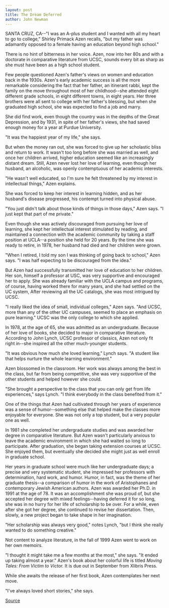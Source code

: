```yaml
---
layout: post
title: The Dream Deferred
author: John Newman
---
```


SANTA CRUZ, CA--"I was an A-plus student and I wanted with all my heart to go to college," Shirley Primack Azen recalls, "but my father was adamantly opposed to a female having an education beyond high school."

There is no hint of bitterness in her voice. Azen, now into her 80s and with a doctorate in comparative literature from UCSC, sounds every bit as sharp as she must have been as a high school student.

Few people questioned Azen's father's views on women and education back in the 1930s. Azen's early academic success is all the more remarkable considering the fact that her father, an itinerant rabbi, kept the family on the move throughout most of her childhood--she attended eight different grade schools, in eight different towns, in eight years. Her three brothers were all sent to college with her father's blessing, but when she graduated high school, she was expected to find a job and marry.

She did find work, even though the country was in the depths of the Great Depression, and by 1931, in spite of her father's views, she had saved enough money for a year at Purdue University.

"It was the happiest year of my life," she says.

But when the money ran out, she was forced to give up her scholastic bliss and return to work. It wasn't too long before she was married as well, and once her children arrived, higher education seemed like an increasingly distant dream. Still, Azen never lost her love of learning, even though her husband, an alcoholic, was openly contemptuous of her academic interests.

"He wasn't well educated, so I'm sure he felt threatened by my interest in intellectual things," Azen explains.

She was forced to keep her interest in learning hidden, and as her husband's disease progressed, his contempt turned into physical abuse.

"You just didn't talk about those kinds of things in those days," Azen says. "I just kept that part of me private."

Even though she was actively discouraged from pursuing her love of learning, she kept her intellectual interest stimulated by reading, and maintained a connection with the academic community by taking a staff position at UCLA--a position she held for 20 years. By the time she was ready to retire, in 1978, her husband had died and her children were grown.

"When I retired, I told my son I was thinking of going back to school," Azen says. "I was half expecting to be discouraged from the idea."

But Azen had successfully transmitted her love of education to her children. Her son, himself a professor at USC, was very supportive and encouraged her to apply. She was already familiar with the UCLA campus and programs, of course, having worked there for many years, and she had settled on the UC system, After reviewing all the UC catalogs, she was most intrigued by UCSC.

"I really liked the idea of small, individual colleges," Azen says. "And UCSC, more than any of the other UC campuses, seemed to place an emphasis on pure learning." UCSC was the only college to which she applied.

In 1978, at the age of 65, she was admitted as an undergraduate. Because of her love of books, she decided to major in comparative literature. According to John Lynch, UCSC professor of classics, Azen not only fit right in--she inspired all the other much-younger students.

"It was obvious how much she loved learning," Lynch says. "A student like that helps nurture the whole learning environment."

Azen blossomed in the classroom. Her work was always among the best in the class, but far from being competitive, she was very supportive of the other students and helped however she could.

"She brought a perspective to the class that you can only get from life experiences," says Lynch. "I think everybody in the class benefited from it."

One of the things that Azen had cultivated through her years of experience was a sense of humor--something else that helped make the classes more enjoyable for everyone. She was not only a top student, but a very popular one as well.

In 1981 she completed her undergraduate studies and was awarded her degree in comparative literature. But Azen wasn't particularly anxious to leave the academic environment in which she had waited so long to participate. After graduation, she began taking extension courses at UCSC. She enjoyed them, but eventually she decided she might just as well enroll in graduate school.

Her years in graduate school were much like her undergraduate days; a precise and very systematic student, she impressed her professors with determination, hard work, and humor. Humor, in fact, was the theme of her graduate thesis--a comparison of humor in the work of Aristophanes and contemporary Jewish American authors. Azen was awarded her Ph.D. in 1991 at the age of 78. It was an accomplishment she was proud of, but she accepted her degree with mixed feelings--having deferred it for so long, she was in no hurry for her life of scholarship to be over. For a while, even after she got her degree, she continued to revise her dissertation. Then, slowly, a new project began to take shape in her imagination.

"Her scholarship was always very good," notes Lynch, "but I think she really wanted to do something creative."

Not content to analyze literature, in the fall of 1999 Azen went to work on her own memoirs.

"I thought it might take me a few months at the most," she says. "It ended up taking almost a year." Azen's book about her colorful life is titled _Moving Tales: From Victim to Victor._ It is due out in September from Xlibris Press.

While she awaits the release of her first book, Azen contemplates her next move.

"I've always loved short stories," she says.

[Source](http://www1.ucsc.edu/news_events/press_releases/archive/00-01/06-01/azen.html "Permalink to UCSC Press Release:")
